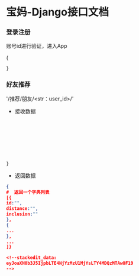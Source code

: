 


# 宝妈-Django接口文档





### **登录注册**
账号id进行验证，进入App



  {
    
    }




### 好友推荐  
'/推荐/朋友/<str：user_id>/'  
* 接收数据









  

```json{# age为所选择的年龄范围my_id:"",tag:"",age:[ min:   "", max:  ""]work_staus:(int),distance: (int),








}

```

  

* 返回数据

 

```json
{
#  返回一个字典列表
[{
id:"",
distance:"",
inclusion:""
},
{
...
},
...
]}

<!--stackedit_data:
eyJoaXN0b3J5IjpbLTE4NjYzMzU1MjYsLTY4MDQzMTAwOF19
-->